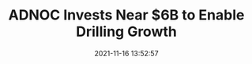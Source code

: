 ---
"title": "ADNOC Invests Near $6B to Enable Drilling Growth"
"date": "2021-11-16 13:52:57"
"feed_name": "RIGZONE"
"feed_website": "http://www.rigzone.com/"
"feed_rss": "http://www.rigzone.com/news/rss/rigzone_latest.aspx"
"link": "https://www.rigzone.com/news/adnoc_invests_near_6b_to_enable_drilling_growth-16-nov-2021-167030-article/?rss=true"
"source": "None"
"file": "_posts/2021-1-1-bea0c9371df532961355b73f8a41245ff9217a29.md"
"accident": "0"
"drilling": "0"
"dead": "0"
"injured": "0"
"arrested": "0"
"place": "unknown place"
"where": "unknown site"
"causes": "unknown"
"place_uri": "unknown place"
---